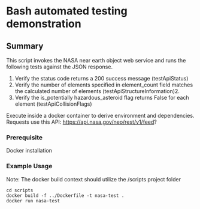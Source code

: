 # Bash automated testing demonstration

## Summary
This script invokes the NASA near earth object web service and runs the following tests against the JSON response. 
1. Verify the status code returns a 200 success message (testApiStatus)
2. Verify the number of elements specified in element_count field matches the calculated number of elements (testApiStructureInformation)2.
3. Verify the is_potentially hazardous_asteroid flag returns False for each element (testApiCollisionFlags)

Execute inside a docker container to derive environment and dependencies.  Requests use this API:
https://api.nasa.gov/neo/rest/v1/feed?

### Prerequisite
Docker installation

### Example Usage
Note: The docker build context should utilize the /scripts project folder

```
cd scripts
docker build -f ../Dockerfile -t nasa-test .
docker run nasa-test
```
